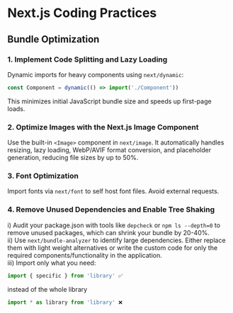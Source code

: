# Next.js Coding Practices

## Bundle Optimization
### 1. Implement Code Splitting and Lazy Loading
Dynamic imports for heavy components using `next/dynamic`:
```typescript
const Component = dynamic(() => import('./Component'))
```
This minimizes initial JavaScript bundle size and speeds up first-page loads.

### 2. Optimize Images with the Next.js Image Component
Use the built-in `<Image>` component in `next/image`. 
It automatically handles resizing, lazy loading, WebP/AVIF format conversion, and placeholder generation, reducing file sizes by up to 50%.

### 3. Font Optimization
Import fonts via `next/font` to self host font files. Avoid external requests.

### 4. Remove Unused Dependencies and Enable Tree Shaking
i) Audit your package.json with tools like `depcheck` or `npm ls --depth=0` to remove unused packages, which can shrink your bundle by 20-40%.<br/>
ii) Use `next/bundle-analyzer` to identify large dependencies. Either replace them with light weight alternatives or write the custom code for only the required components/functionality in the application.<br/>
iii) Import only what you need: 
```typescript
import { specific } from 'library' ✅
```
instead of the whole library
```typescript
import * as library from 'library' ❌
```